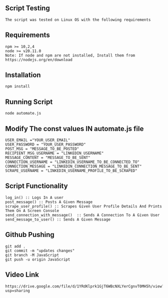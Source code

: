 


## Script Testing  
    The script was tested on Linux OS with the following requirements
    
## Requirements
    npm >= 10,2,4
    node >= v20.11.0
    Note: If node and npm are not installed, Install them from https://nodejs.org/en/download

## Installation
    npm install 

## Running Script
    node automate.js

## Modify The const values IN automate.js file 
    USER_EMAIL ="YOUR_USER_EMAIL"
    USER_PASSWORD = "YOUR_USER_PASSWORD"
    POST_MSG = "MESSAGE_TO_BE_POSTED"
    RECIPIENT_MSG_USERNAME = "LINKEDIN_USERNAME"
    MESSAGE_CONTENT = "MESSAGE_TO_BE_SENT"
    CONNECTION_USERNAME = "LINKEDIN_USERNAME_TO_BE_CONNECTED_TO"
    CONNECTION_MESSAGE = "LINKEDIN_CONNECTION_MESSAGE_TO_BE_SENT"
    SCRAPE_USERNAME = "LINKEDIN_USERNAME_PROFILE_TO_BE_SCRAPED" 

##  Script Functionality 
    log_in() :: Logs In A user
    post_message() :: Posts A Given Message
    scrape_user_profile() :: Scrapes Given User Profile Details And Prints Them On A Screen Console
    send_connection_with_message()  :: Sends A Connection To A Given User
    send_message_to_user() :: Sends A Given Message

## Github Pushing
    git add .
    git commit -m "updates changes"
    git branch -M JavaScript
    git push -u origin JavaScript

## Video Link 
    https://drive.google.com/file/d/1YRdKlprk1GjT6WBcNXLYerCgnvT0MH5h/view?usp=sharing